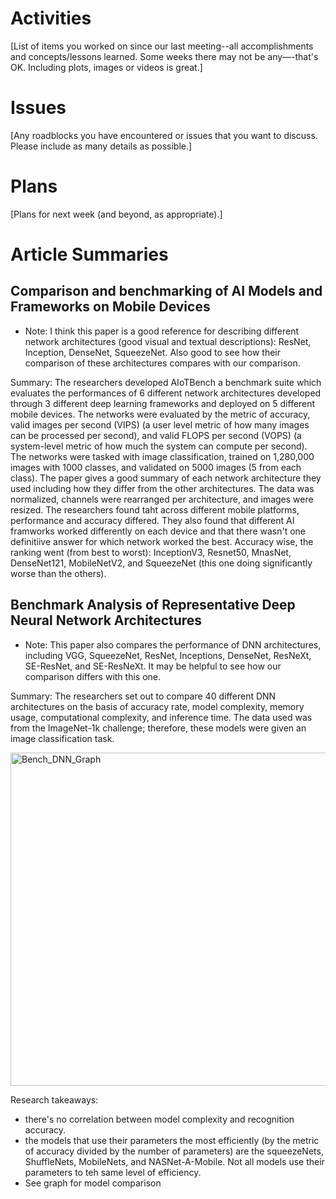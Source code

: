 # Activities

[List of items you worked on since our last meeting--all accomplishments and concepts/lessons learned. Some weeks there may not be any—-that's OK.  Including plots, images or videos is great.]

# Issues

[Any roadblocks you have encountered or issues that you want to discuss.  Please include as many details as possible.]

# Plans

[Plans for next week (and beyond, as appropriate).]

# Article Summaries

## Comparison and benchmarking of AI Models and Frameworks on Mobile Devices

* Note: I think this paper is a good reference for describing different network architectures (good visual and textual descriptions): ResNet, Inception, DenseNet, SqueezeNet. Also good to see how their comparison of these architectures compares with our comparison.

Summary: The researchers developed AIoTBench a benchmark suite which evaluates the performances of 6 different network architectures developed through 3 different deep learning frameworks and deployed on 5 different mobile devices. The networks were evaluated by the metric of accuracy, valid images per second (VIPS) (a user level metric of how many images can be processed per second), and valid FLOPS per second (VOPS) (a system-level metric of how much the system can compute per second). The networks were tasked with image classification, trained on 1,280,000 images with 1000 classes, and validated on 5000 images (5 from each class). The paper gives a good summary of each network architecture they used including how they differ from the other architectures. The data was normalized, channels were rearranged per architecture, and images were resized. The researchers found taht across different mobile platforms, performance and accuracy differed. They also found that different AI framworks worked differently on each device and that there wasn't one definitiive answer for which network worked the best. Accuracy wise, the ranking went (from best to worst): InceptionV3, Resnet50, MnasNet, DenseNet121, MobileNetV2, and SqueezeNet (this one doing significantly worse than the others). 



## Benchmark Analysis of Representative Deep Neural Network Architectures

* Note: This paper also compares the performance of DNN architectures, including VGG, SqueezeNet, ResNet, Inceptions, DenseNet, ResNeXt, SE-ResNet, and SE-ResNeXt. It may be helpful to see how our comparison differs with this one.

Summary: The researchers set out to compare 40 different DNN architectures on the basis of accuracy rate, model complexity, memory usage, computational complexity, and inference time. The data used was from the ImageNet-1k challenge; therefore, these models were given an image classification task.

<img width="533" alt="Bench_DNN_Graph" src="https://user-images.githubusercontent.com/70297740/127369402-83c7e4de-dbd7-42bd-8cde-450cb90849f3.PNG">

Research takeaways: 
* there's no correlation between model complexity and recognition accuracy.
* the models that use their parameters the most efficiently (by the metric of accuracy divided by the number of parameters) are the squeezeNets, ShuffleNets, MobileNets, and NASNet-A-Mobile. Not all models use their parameters to teh same level of efficiency.
* See graph for model comparison
 
